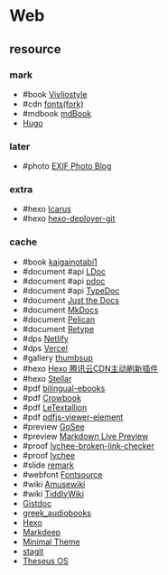 # Web

## resource

### mark

- #book [Vivliostyle](https://vivliostyle.org)
- #cdn [fonts(fork)](https://github.com/scillidan/fonts)
- #mdbook [mdBook](https://github.com/rust-lang/mdBook)
- [Hugo](https://gohugo.io)

### later

- #photo [EXIF Photo Blog](https://github.com/sambecker/exif-photo-blog)

### extra

- #hexo [Icarus](https://github.com/ppoffice/hexo-theme-icarus)
- #hexo [hexo-deployer-git](https://github.com/hexojs/hexo-deployer-git)

### cache

- #book [kaigainotabi1](https://github.com/MurakamiShinyu/kaigainotabi1)
- #document #api [LDoc](https://github.com/lunarmodules/ldoc)
- #document #api [pdoc](https://pdoc3.github.io/pdoc)
- #document #api [TypeDoc](https://github.com/TypeStrong/typedoc)
- #document [Just the Docs](https://github.com/just-the-docs/just-the-docs)
- #document [MkDocs](https://mkdocs.org)
- #document [Pelican](https://getpelican.com)
- #document [Retype](https://retype.com)
- #dps [Netlify](https://app.netlify.com)
- #dps [Vercel](https://vercel.com)
- #gallery [thumbsup](https://github.com/thumbsup/thumbsup)
- #hexo [Hexo 腾讯云CDN主动刷新插件](https://github.com/Techeek/hexo-deploy-tencentcloud-cdn)
- #hexo [Stellar](https://github.com/xaoxuu/hexo-theme-stellar)
- #pdf [bilingual-ebooks](https://github.com/japotrad/bilingual-ebooks)
- #pdf [Crowbook](https://github.com/lise-henry/crowbook)
- #pdf [LeTextallion](https://github.com/farvardin/textallion)
- #pdf [pdfjs-viewer-element](https://github.com/alekswebnet/pdfjs-viewer-element)
- #preview [GoSee](https://github.com/jmbaur/gosee)
- #preview [Markdown Live Preview](https://github.com/ms-jpq/markdown-live-preview)
- #proof [lychee-broken-link-checker](https://github.com/marketplace/actions/lychee-broken-link-checker)
- #proof [lychee](https://github.com/lycheeverse/lychee)
- #slide [remark](https://github.com/gnab/remark)
- #webfont [Fontsource](https://github.com/fontsource/fontsource)
- #wiki [Amusewiki](https://github.com/melmothx/amusewiki)
- #wiki [TiddlyWiki](https://tiddlywiki.com)
- [Gistdoc](https://github.com/jkulton/gistdoc)
- [greek_audiobooks](https://github.com/nikolas-n/greek_audiobooks)
- [Hexo](https://hexo.io)
- [Markdeep](https://casual-effects.com/markdeep)
- [Minimal Theme](https://github.com/orderedlist/minimal)
- [stagit](https://git.codemadness.org/stagit)
- [Theseus OS](https://github.com/theseus-os/Theseus)
